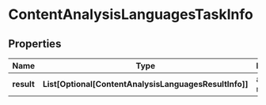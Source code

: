 # ContentAnalysisLanguagesTaskInfo


## Properties

| Name | Type | Description | Notes |
|------------ | ------------- | ------------- | -------------|
**result** | **List[Optional[ContentAnalysisLanguagesResultInfo]]** | array of results |[optional]|